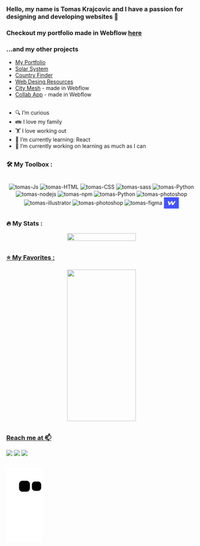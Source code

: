 ### Hello, my name is Tomas Krajcovic and I have a passion for designing and developing websites 👋
### Checkout my portfolio made in Webflow [here](https://tomaskrajcovic.webflow.io/)
### ...and my other projects

- [My Portfolio](https://tomaskrajcovic.webflow.io/)
- [Solar System](https://solarsystem-planets.netlify.app/)
- [Country Finder](https://countryfinderapp.netlify.app/)
- [Web Desing Resources](https://web-dev-res.herokuapp.com/home)
- [City Mesh](https://city-mesh.webflow.io/) - made in Webflow
- [Collab App](https://collabapp.webflow.io/) - made in Webflow

##

- 🔍 I’m curious
- 👪 I love my family
- 🏋️ I love working out
- 🌱 I’m currently learning: React
- 🔭 I’m currently working on learning as much as I can 

##

### 🛠️ My Toolbox :
<div align="center" style="display: inline_block"><br>
   <img align="center" alt="tomas-Js" height="30" width="40" src="https://cdn.jsdelivr.net/gh/devicons/devicon/icons/javascript/javascript-original.svg">
  <img align="center" alt="tomas-HTML" height="30" width="40" src="https://cdn.jsdelivr.net/gh/devicons/devicon/icons/html5/html5-original.svg">
  <img align="center" alt="tomas-CSS" height="30" width="40" src="https://cdn.jsdelivr.net/gh/devicons/devicon/icons/css3/css3-original.svg">
  <img align="center" alt="tomas-sass" height="30" width="40" src="https://cdn.jsdelivr.net/gh/devicons/devicon/icons/sass/sass-original.svg">
  <img align="center" alt="tomas-Python" height="30" width="40" src="https://cdn.jsdelivr.net/gh/devicons/devicon/icons/python/python-original.svg">
  <img align="center" alt="tomas-nodejs" height="50" width="40" src="https://cdn.jsdelivr.net/gh/devicons/devicon/icons/nodejs/nodejs-original.svg">
   <img align="center" alt="tomas-npm" height="30" width="40" src="https://cdn.jsdelivr.net/gh/devicons/devicon/icons/npm/npm-original-wordmark.svg">
  <img align="center" alt="tomas-Python" height="30" width="40" src="https://cdn.jsdelivr.net/gh/devicons/devicon/icons/git/git-original.svg">
     <img align="center" alt="tomas-photoshop" height="30" width="40" src="https://cdn.jsdelivr.net/gh/devicons/devicon/icons/photoshop/photoshop-plain.svg">
   <img align="center" alt="tomas-illustrator" height="30" width="40" src="https://cdn.jsdelivr.net/gh/devicons/devicon/icons/illustrator/illustrator-plain.svg">
   <img align="center" alt="tomas-photoshop" height="30" width="40" src="https://cdn.jsdelivr.net/gh/devicons/devicon/icons/vscode/vscode-original.svg">
   <img align="center" alt="tomas-figma" height="30" width="40" src="https://cdn.jsdelivr.net/gh/devicons/devicon/icons/figma/figma-original.svg">
    <img align="center" alt="tomas-figma" height="30" width="40" src="https://github.com/devicons/devicon/blob/master/icons/webflow/webflow-original.svg">
</div>

##
### 🔥 My Stats :
<div align="center">
  <a href="https://github.com/CodeD3vil">
  <img height="30%" width="60%" src="https://github-readme-stats.vercel.app/api?username=CodeD3vil&show_icons=true&theme=onedark&include_all_commits=true&count_private=true">
</div>  
  
  ##
### ⭐ My Favorites :
<div align="center">
  <a href="https://github.com/CodeD3vil">
  <img height="400px" width="60%" src="https://github-readme-stats.vercel.app/api/top-langs/?username=coded3vil&theme=onedark">
</div>
   
   ##
### Reach me at 📫
<div> 
  <a href = "mailto:tomaskrajcovic@gmail.com"><img src="https://img.shields.io/badge/-Gmail-%23333?style=for-the-badge&logo=gmail&logoColor=white" target="_blank"></a>
   <a href = "https://www.facebook.com/firequill"><img src="https://img.shields.io/badge/Facebook-1877F2?style=for-the-badge&logo=facebook&logoColor=white" target="blank"></a>
    <a href = "https://www.linkedin.com/in/tomas-krajcovic-68608823b/"><img src="https://img.shields.io/badge/LinkedIn-0077B5?style=for-the-badge&logo=linkedin&logoColor=white" target="blank"></a>
</div>
   
   ## 
   
   ![Snake animation](https://github.com/CodeD3vil/CodeD3vil/blob/output/github-contribution-grid-snake.svg)

